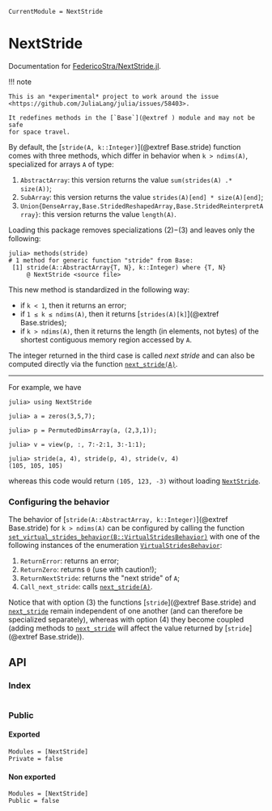```@meta
CurrentModule = NextStride
```

# NextStride

Documentation for [FedericoStra/NextStride.jl](https://github.com/FedericoStra/NextStride.jl).

!!! note

    This is an *experimental* project to work around the issue
    <https://github.com/JuliaLang/julia/issues/58403>.

    It redefines methods in the [`Base`](@extref ) module and may not be safe
    for space travel.

By default, the [`stride(A, k::Integer)`](@extref Base.stride) function comes with three methods,
which differ in behavior when `k > ndims(A)`, specialized for arrays `A` of type:

1. `AbstractArray`: this version returns the value `sum(strides(A) .* size(A))`;
2. `SubArray`: this version returns the value `strides(A)[end] * size(A)[end]`;
3. `Union{DenseArray,Base.StridedReshapedArray,Base.StridedReinterpretArray}`:
   this version returns the value `length(A)`.

Loading this package removes specializations (2)−(3) and leaves only the following:

```jldoctest; filter = r"@ NextStride (.*)" => s"@ NextStride <source file>"
julia> methods(stride)
# 1 method for generic function "stride" from Base:
 [1] stride(A::AbstractArray{T, N}, k::Integer) where {T, N}
     @ NextStride <source file>
```

This new method is standardized in the following way:

- if `k < 1`, then it returns an error;
- if `1 ≤ k ≤ ndims(A)`, then it returns [`strides(A)[k]`](@extref Base.strides);
- if `k > ndims(A)`, then it returns the length (in elements, not bytes)
  of the shortest contiguous memory region accessed by `A`.

The integer returned in the third case is called *next stride* and can also be
computed directly via the function [`next_stride(A)`](@ref).

---

For example, we have

```jldoctest
julia> using NextStride

julia> a = zeros(3,5,7);

julia> p = PermutedDimsArray(a, (2,3,1));

julia> v = view(p, :, 7:-2:1, 3:-1:1);

julia> stride(a, 4), stride(p, 4), stride(v, 4)
(105, 105, 105)
```

whereas this code would return `(105, 123, -3)` without loading [`NextStride`](@ref).

### Configuring the behavior

The behavior of [`stride(A::AbstractArray, k::Integer)`](@extref Base.stride)
for `k > ndims(A)` can be configured by calling the function
[`set_virtual_strides_behavior(B::VirtualStridesBehavior)`](@ref)
with one of the following instances of the enumeration [`VirtualStridesBehavior`](@ref):

1. `ReturnError`: returns an error;
2. `ReturnZero`: returns `0` (use with caution!);
3. `ReturnNextStride`: returns the "next stride" of `A`;
4. `Call_next_stride`: calls [`next_stride(A)`](@ref).

Notice that with option (3) the functions [`stride`](@extref Base.stride) and
[`next_stride`](@ref) remain independent of one another (and can therefore be specialized
separately), whereas with option (4) they become coupled (adding methods to
[`next_stride`](@ref) will affect the value returned by [`stride`](@extref Base.stride)).

## API

### Index

```@index
```

### Public

#### Exported

```@autodocs
Modules = [NextStride]
Private = false
```

#### Non exported

```@autodocs
Modules = [NextStride]
Public = false
```
